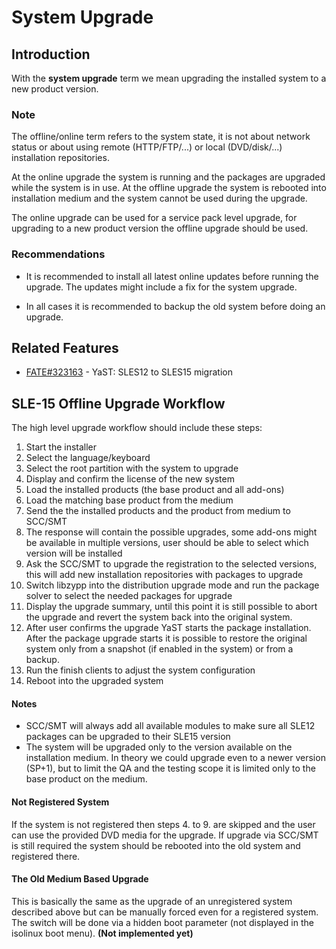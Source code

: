 # System Upgrade

## Introduction

With the **system upgrade** term we mean upgrading the installed system to a new
product version.

### Note

The offline/online term refers to the system state, it is not about network status
or about using remote (HTTP/FTP/...) or local (DVD/disk/...) installation
repositories.

At the online upgrade the system is running and the packages are upgraded while
the system is in use. At the offline upgrade the system is rebooted into
installation medium and the system cannot be used during the upgrade.

The online upgrade can be used for a service pack level upgrade, for upgrading to
a new product version the offline upgrade should be used.

### Recommendations

- It is recommended to install all latest online updates before running the
  upgrade. The updates might include a fix for the system upgrade.

- In all cases it is recommended to backup the old system before doing
  an upgrade.


## Related Features

- [FATE#323163](https://fate.suse.com/323163) - YaST: SLES12 to SLES15 migration

## SLE-15 Offline Upgrade Workflow

The high level upgrade workflow should include these steps:

1. Start the installer
1. Select the language/keyboard
1. Select the root partition with the system to upgrade
1. Display and confirm the license of the new system
1. Load the installed products (the base product and all add-ons)
1. Load the matching base product from the medium
1. Send the the installed products and the product from medium to SCC/SMT
1. The response will contain the possible upgrades, some add-ons might be
   available in multiple versions, user should be able to select which version
   will be installed
1. Ask the SCC/SMT to upgrade the registration to the selected versions,
   this will add new installation repositories with packages to upgrade
1. Switch libzypp into the distribution upgrade mode and run the package solver
   to select the needed packages for upgrade
1. Display the upgrade summary, until this point it is still possible to abort
   the upgrade and revert the system back into the original system.
1. After user confirms the upgrade YaST starts the package installation.
   After the package upgrade starts it is possible to restore the original
   system only from a snapshot (if enabled in the system) or from a backup.
1. Run the finish clients to adjust the system configuration
1. Reboot into the upgraded system

#### Notes

- SCC/SMT will always add all available modules to make sure all SLE12 packages
  can be upgraded to their SLE15 version
- The system will be upgraded only to the version available on the installation
  medium. In theory we could upgrade even to a newer version (SP+1), but to
  limit the QA and the testing scope it is limited only to the base product on
  the medium.


#### Not Registered System

If the system is not registered then steps 4. to 9. are skipped and the user
can use the provided DVD media for the upgrade. If upgrade via SCC/SMT is still
required the system should be rebooted into the old system and registered there.


#### The Old Medium Based Upgrade

This is basically the same as the upgrade of an unregistered system described
above but can be manually forced even for a registered system. The switch
will be done via a hidden boot parameter (not displayed in the isolinux boot
menu). **(Not implemented yet)**


